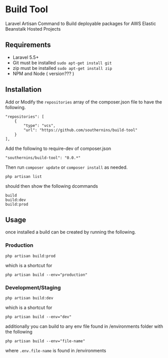 # Build Tool
Laravel Artisan Command to Build deployable packages for 
AWS Elastic Beanstalk Hosted Projects


## Requirements

- Laravel 5.5+
- Git must be installed `sudo apt-get install git`
- zip must be installed `sudo apt-get install zip`
- NPM and Node ( version??? )


## Installation
Add or Modify the `repositories` array of the composer.json file to
have the following.

    "repositories": [
        {
            "type": "vcs",
            "url": "https://github.com/southernins/build-tool"
        }
    ],
    
Add the following to require-dev of composer.json

`"southernins/build-tool": "0.0.*"`

Then run `composer update` or `composer install` as needed.


    php artisan list
should then show the following dcommands
    
    build 
    build:dev
    build:prod
    
## Usage

once installed a build can be created by running the following.

### Production 

    php artisan build:prod
    
which is a shortcut for
    
    php artisan build --env="production"
    
    
### Development/Staging

    php artisan build:dev
    
which is a shortcut for

    php artisan build --env="dev"
    
    
additionally you can build to any env file found in /environments 
folder with the following

    php artisan build --env="file-name"
    
where `.env.file-name` is found in /environments


